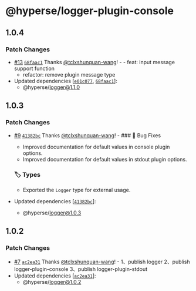 # @hyperse/logger-plugin-console

## 1.0.4

### Patch Changes

- [#13](https://github.com/hyperse-io/logger/pull/13) [`68faac1`](https://github.com/hyperse-io/logger/commit/68faac1bc3912e4fafb4090049b6cf605fea204d) Thanks [@tclxshunquan-wang](https://github.com/tclxshunquan-wang)! - - feat: input message support function
  - refactor: remove plugin message type
- Updated dependencies [[`e01c077`](https://github.com/hyperse-io/logger/commit/e01c0774872797469d1598833de89ac200adce36), [`68faac1`](https://github.com/hyperse-io/logger/commit/68faac1bc3912e4fafb4090049b6cf605fea204d)]:
  - @hyperse/logger@1.1.0

## 1.0.3

### Patch Changes

- [#9](https://github.com/hyperse-io/logger/pull/9) [`41382bc`](https://github.com/hyperse-io/logger/commit/41382bcb40f02b81aaf1bb6131b152ec5c95c9ec) Thanks [@tclxshunquan-wang](https://github.com/tclxshunquan-wang)! - ### 🐛 Bug Fixes
  - Improved documentation for default values in console plugin options.
  - Improved documentation for default values in stdout plugin options.

  ### 🏷️ Types
  - Exported the `Logger` type for external usage.

- Updated dependencies [[`41382bc`](https://github.com/hyperse-io/logger/commit/41382bcb40f02b81aaf1bb6131b152ec5c95c9ec)]:
  - @hyperse/logger@1.0.3

## 1.0.2

### Patch Changes

- [#7](https://github.com/hyperse-io/logger/pull/7) [`ac2ea31`](https://github.com/hyperse-io/logger/commit/ac2ea31fd28ac66e8da22d5b7eb76c86833e2bba) Thanks [@tclxshunquan-wang](https://github.com/tclxshunquan-wang)! - 1、publish logger
  2、publish logger-plugin-console
  3、publish logger-plugin-stdout
- Updated dependencies [[`ac2ea31`](https://github.com/hyperse-io/logger/commit/ac2ea31fd28ac66e8da22d5b7eb76c86833e2bba)]:
  - @hyperse/logger@1.0.2
